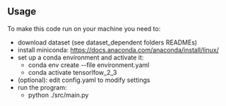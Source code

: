 ## Usage
To make this code run on your machine you need to:
* download dataset (see dataset_dependent folders READMEs)
* install miniconda: https://docs.anaconda.com/anaconda/install/linux/ 
* set up a conda environment and activate it:
    * conda env create --file environment.yaml
    * conda activate tensorlfow_2_3
* (optional): edit config.yaml to modify settings
* run the program:
    * python ./src/main.py
